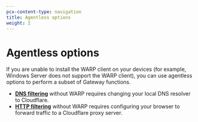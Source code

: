 ```yaml
---
pcx-content-type: navigation
title: Agentless options
weight: 2
---
```


# Agentless options

If you are unable to install the WARP client on your devices (for example, Windows Server does not support the WARP client), you can use agentless options to perform a subset of Gateway functions.

- **[DNS filtering](/cloudflare-one/connections/connect-devices/agentless/dns/)** without WARP requires changing your local DNS resolver to Cloudflare.
- **[HTTP filtering](/cloudflare-one/connections/connect-devices/agentless/pac-files/)** without WARP requires configuring your browser to forward traffic to a Cloudflare proxy server.

